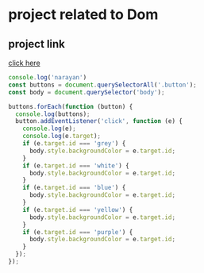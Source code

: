 # project related to Dom

## project link
[click here](https://stackblitz.com/edit/stackblitz-starters-889uhw?file=index.html)

```javascript
console.log('narayan')
const buttons = document.querySelectorAll('.button');
const body = document.querySelector('body');

buttons.forEach(function (button) {
  console.log(buttons);
  button.addEventListener('click', function (e) {
    console.log(e);
    console.log(e.target);
    if (e.target.id === 'grey') {
      body.style.backgroundColor = e.target.id;
    }
    if (e.target.id === 'white') {
      body.style.backgroundColor = e.target.id;
    }
    if (e.target.id === 'blue') {
      body.style.backgroundColor = e.target.id;
    }
    if (e.target.id === 'yellow') {
      body.style.backgroundColor = e.target.id;
    }
    if (e.target.id === 'purple') {
      body.style.backgroundColor = e.target.id;
    }
  });
});



```
